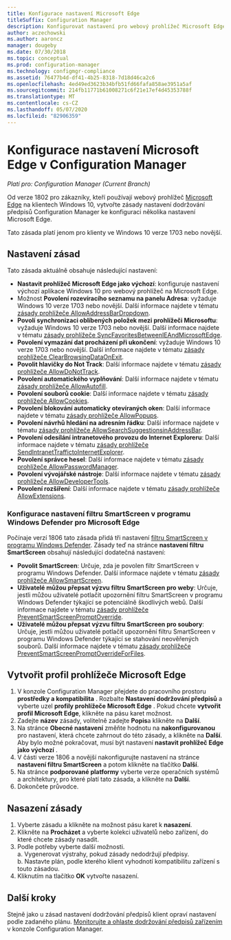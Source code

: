 ```yaml
---
title: Konfigurace nastavení Microsoft Edge
titleSuffix: Configuration Manager
description: Konfigurovat nastavení pro webový prohlížeč Microsoft Edge na klientech s Windows 10
author: aczechowski
ms.author: aaroncz
manager: dougeby
ms.date: 07/30/2018
ms.topic: conceptual
ms.prod: configuration-manager
ms.technology: configmgr-compliance
ms.assetid: 76477b4d-df41-4b25-8318-7d18d46ca2c6
ms.openlocfilehash: 4ed49ed3623b34bfb51fd66fafa858ae3951a5af
ms.sourcegitcommit: 214fb11771b61008271c6f21e17ef4d45353788f
ms.translationtype: MT
ms.contentlocale: cs-CZ
ms.lasthandoff: 05/07/2020
ms.locfileid: "82906359"
---
```

# <a name="configure-microsoft-edge-settings-in-configuration-manager"></a>Konfigurace nastavení Microsoft Edge v Configuration Manager

*Platí pro: Configuration Manager (Current Branch)*

<!-- 1357310 -->
Od verze 1802 pro zákazníky, kteří používají webový prohlížeč [Microsoft Edge](https://www.microsoft.com/itpro/microsoft-edge) na klientech Windows 10, vytvořte zásady nastavení dodržování předpisů Configuration Manager ke konfiguraci několika nastavení Microsoft Edge. 

Tato zásada platí jenom pro klienty ve Windows 10 verze 1703 nebo novější. <!--511552-->


## <a name="policy-settings"></a>Nastavení zásad
Tato zásada aktuálně obsahuje následující nastavení:
- **Nastavit prohlížeč Microsoft Edge jako výchozí**: konfiguruje nastavení výchozí aplikace Windows 10 pro webový prohlížeč na Microsoft Edge.
- Možnost **Povolení rozevíracího seznamu na panelu Adresa**: vyžaduje Windows 10 verze 1703 nebo novější. Další informace najdete v tématu [zásady prohlížeče AllowAddressBarDropdown](/windows/client-management/mdm/policy-csp-browser#browser-allowaddressbardropdown).
- **Povolí synchronizaci oblíbených položek mezi prohlížeči Microsoftu**: vyžaduje Windows 10 verze 1703 nebo novější. Další informace najdete v tématu [zásady prohlížeče SyncFavoritesBetweenIEAndMicrosoftEdge](/windows/client-management/mdm/policy-csp-browser#browser-syncfavoritesbetweenieandmicrosoftedge).
- **Povolení vymazání dat procházení při ukončení**: vyžaduje Windows 10 verze 1703 nebo novější. Další informace najdete v tématu [zásady prohlížeče ClearBrowsingDataOnExit](/windows/client-management/mdm/policy-csp-browser#browser-clearbrowsingdataonexit).
- **Povolit hlavičky do Not Track**: Další informace najdete v tématu [zásady prohlížeče AllowDoNotTrack](/windows/client-management/mdm/policy-csp-browser#browser-allowdonottrack).
- **Povolení automatického vyplňování**: Další informace najdete v tématu [zásady prohlížeče AllowAutofill](/windows/client-management/mdm/policy-csp-browser#browser-allowautofill).
- **Povolení souborů cookie**: Další informace najdete v tématu [zásady prohlížeče AllowCookies](/windows/client-management/mdm/policy-csp-browser#browser-allowcookies).
- **Povolení blokování automaticky otevíraných oken**: Další informace najdete v tématu [zásady prohlížeče AllowPopups](/windows/client-management/mdm/policy-csp-browser#browser-allowpopups).
- **Povolení návrhů hledání na adresním řádku**: Další informace najdete v tématu [zásady prohlížeče AllowSearchSuggestionsinAddressBar](/windows/client-management/mdm/policy-csp-browser#browser-allowsearchsuggestionsinaddressbar).
- **Povolení odesílání intranetového provozu do Internet Exploreru**: Další informace najdete v tématu [zásady prohlížeče SendIntranetTraffictoInternetExplorer](/windows/client-management/mdm/policy-csp-browser#browser-sendintranettraffictointernetexplorer).
- **Povolení správce hesel**: Další informace najdete v tématu [zásady prohlížeče AllowPasswordManager](/windows/client-management/mdm/policy-csp-browser#browser-allowpasswordmanager).
- **Povolení vývojářské nástroje**: Další informace najdete v tématu [zásady prohlížeče AllowDeveloperTools](/windows/client-management/mdm/policy-csp-browser#browser-allowdevelopertools).
- **Povolení rozšíření**: Další informace najdete v tématu [zásady prohlížeče AllowExtensions](/windows/client-management/mdm/policy-csp-browser#browser-allowextensions).


### <a name="configure-windows-defender-smartscreen-settings-for-microsoft-edge"></a>Konfigurace nastavení filtru SmartScreen v programu Windows Defender pro Microsoft Edge
<!--1353701-->
Počínaje verzí 1806 tato zásada přidá tři nastavení [filtru SmartScreen v programu Windows Defender](https://docs.microsoft.com/windows/security/threat-protection/microsoft-defender-smartscreen/microsoft-defender-smartscreen-overview). Zásady teď na stránce **nastavení filtru SmartScreen** obsahují následující dodatečná nastavení:

- **Povolit SmartScreen**: Určuje, zda je povolen filtr SmartScreen v programu Windows Defender. Další informace najdete v tématu [zásady prohlížeče AllowSmartScreen](https://docs.microsoft.com/windows/client-management/mdm/policy-csp-browser#browser-allowsmartscreen).
- **Uživatelé můžou přepsat výzvu filtru SmartScreen pro weby**: Určuje, jestli můžou uživatelé potlačit upozornění filtru SmartScreen v programu Windows Defender týkající se potenciálně škodlivých webů. Další informace najdete v tématu [zásady prohlížeče PreventSmartScreenPromptOverride](https://docs.microsoft.com/windows/client-management/mdm/policy-csp-browser#browser-preventsmartscreenpromptoverride).
- **Uživatelé můžou přepsat výzvu filtru SmartScreen pro soubory**: Určuje, jestli můžou uživatelé potlačit upozornění filtru SmartScreen v programu Windows Defender týkající se stahování neověřených souborů. Další informace najdete v tématu [zásady prohlížeče PreventSmartScreenPromptOverrideForFiles](https://docs.microsoft.com/windows/client-management/mdm/policy-csp-browser#browser-preventsmartscreenpromptoverrideforfiles).



## <a name="create-the-microsoft-edge-browser-profile"></a>Vytvořit profil prohlížeče Microsoft Edge

1. V konzole Configuration Manager přejdete do pracovního prostoru **prostředky a kompatibilita** . Rozbalte **Nastavení dodržování předpisů** a vyberte uzel **profily prohlížeče Microsoft Edge** . Pokud chcete **vytvořit profil Microsoft Edge**, klikněte na pásu karet možnost.
2. Zadejte **název** zásady, volitelně zadejte **Popis**a klikněte na **Další**.
3. Na stránce **Obecné nastavení** změňte hodnotu na **nakonfigurovanou** pro nastavení, která chcete zahrnout do této zásady, a klikněte na **Další**. Aby bylo možné pokračovat, musí být nastavení **nastavit prohlížeč Edge jako výchozí** .
4. V části verze 1806 a novější nakonfigurujte nastavení na stránce **nastavení filtru SmartScreen** a potom klikněte na tlačítko **Další**. 
5. Na stránce **podporované platformy** vyberte verze operačních systémů a architektury, pro které platí tato zásada, a klikněte na **Další**. 
6. Dokončete průvodce.



## <a name="deploy-the-policy"></a>Nasazení zásady

1. Vyberte zásadu a klikněte na možnost pásu karet k **nasazení**.
2. Klikněte na **Procházet** a vyberte kolekci uživatelů nebo zařízení, do které chcete zásady nasadit. 
3. Podle potřeby vyberte další možnosti.  
     a. Vygenerovat výstrahy, pokud zásady nedodržují předpisy.  
     b. Nastavte plán, podle kterého klient vyhodnotí kompatibilitu zařízení s touto zásadou. 
4. Kliknutím na tlačítko **OK** vytvořte nasazení.



## <a name="next-steps"></a>Další kroky

Stejně jako u zásad nastavení dodržování předpisů klient opraví nastavení podle zadaného plánu. [Monitorujte a ohlaste dodržování předpisů zařízením](monitor-compliance-settings.md) v konzole Configuration Manager.
